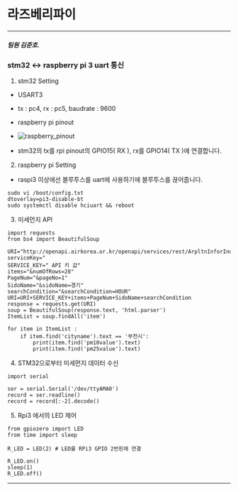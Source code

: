 # 라즈베리파이 

---
##### 팀원 김준호.

### stm32 <-> raspberry pi 3 uart 통신
1. stm32 Setting
  - USART3
  - tx : pc4, rx : pc5, baudrate : 9600
  - raspberry pi pinout
  - ![raspberry_pinout](https://user-images.githubusercontent.com/71058075/103200285-43390400-4930-11eb-9867-33d3353640ff.JPG)

- stm32의 tx를 rpi pinout의 GPIO15( RX ), rx를 GPIO14( TX )에 연결합니다.


2. raspberry pi Setting
  - raspi3 이상에선 블루투스를 uart에 사용하기에 블루투스를 끊어줍니다.
  ``` 
  sudo vi /boot/config.txt
  dtoverlay=pi3-disable-bt
  sudo systemctl disable hciuart && reboot
  ```


3. 미세먼지 API
  ```
  import requests
  from bs4 import BeautifulSoup

  URI="http://openapi.airkorea.or.kr/openapi/services/rest/ArpltnInforInqireSvc/getCtprvnMesureSidoLIst?serviceKey="
  SERVICE_KEY=" API 키 값"
  items="&numOfRows=28"
  PageNum="&pageNo=1"
  SidoName="&sidoName=경기"
  searchCondition="&searchCondition=HOUR"
  URI=URI+SERVICE_KEY+items+PageNum+SidoName+searchCondition
  response = requests.get(URI)
  soup = BeautifulSoup(response.text, 'html.parser')
  ItemList = soup.findAll('item')

  for item in ItemList :
      if item.find('cityname').text == '부천시':
          print(item.find('pm10value').text)
          print(item.find('pm25value').text)
  ```

4. STM32으로부터 미세먼지 데이터 수신
```
import serial

ser = serial.Serial('/dev/ttyAMA0')
record = ser.readline()
record = record[:-2].decode()
```

5. Rpi3 에서의 LED 제어

```
from gpiozero import LED
from time import sleep

R_LED = LED(2) # LED를 RPi3 GPIO 2번핀에 연결

R_LED.on()
sleep(1)
R_LED.off()
```

---
